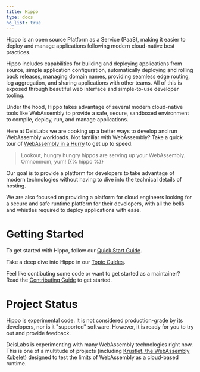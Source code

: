 ```yaml
---
title: Hippo
type: docs
no_list: true
---
```


Hippo is an open source Platform as a Service (PaaS), making it easier to deploy and manage applications following modern cloud-native best practices.

Hippo includes capabilities for building and deploying applications from source, simple application configuration, automatically deploying and rolling back releases, managing domain names, providing seamless edge routing, log aggregation, and sharing applications with other teams. All of this is exposed through beautiful web interface and simple-to-use developer tooling.

Under the hood, Hippo takes advantage of several modern cloud-native tools like WebAssembly to provide a safe, secure, sandboxed environment to compile, deploy, run, and manage applications.

Here at DeisLabs we are cooking up a better ways to develop and run WebAssembly workloads. Not familiar with WebAssembly? Take a quick tour of [WebAssembly in a Hurry][wasm] to get up to speed.

> Lookout, hungry hungry hippos are serving up your WebAssembly. Omnomnom, yum! {{% hippo %}}

Our goal is to provide a platform for developers to take advantage of modern technologies without having to dive into the technical details of hosting.

We are also focused on providing a platform for cloud engineers looking for a secure and safe runtime platform for their developers, with all the bells and whistles required to deploy applications with ease.

# Getting Started

To get started with Hippo, follow our [Quick Start Guide](/getting-started/quickstart.md).

Take a deep dive into Hippo in our [Topic Guides](/topics/README.md).

Feel like contibuting some code or want to get started as a maintainer? Read the [Contributing Guide](/topics/contributing.md) to get started.

# Project Status

Hippo is experimental code. It is not considered production-grade by its developers, nor is it "supported" software. However, it is ready for you to try out and provide feedback.

DeisLabs is experimenting with many WebAssembly technologies right now. This is one of a multitude of projects (including [Krustlet, the WebAssembly Kubelet](https://github.com/deislabs/krustlet)) designed to test the limits of WebAssembly as a cloud-based runtime.

[wasm]: webassembly/
